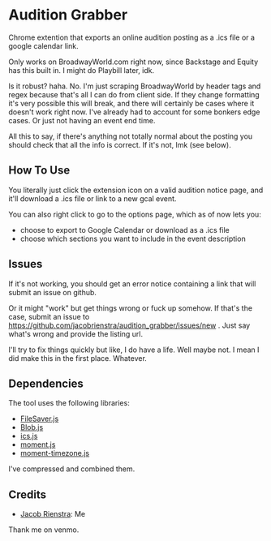# Audition Grabber

Chrome extention that exports an online audition posting as a .ics file or a google calendar link.

Only works on BroadwayWorld.com right now, since Backstage and Equity has this built in. I might do Playbill later, idk.

Is it robust? haha. No. I'm just scraping BroadwayWorld by header tags and regex because that's all I can do from client side. If they change formatting it's very possible this will break, and there will certainly be cases where it doesn't work right now. I've already had to account for some bonkers edge cases. Or just not having an event end time.

All this to say, if there's anything not totally normal about the posting you should check that all the info is correct. If it's not, lmk (see below).

## How To Use

You literally just click the extension icon on a valid audition notice page, and it'll download a .ics file or link to a new gcal event.

You can also right click to go to the options page, which as of now lets you:

- choose to export to Google Calendar or download as a .ics file
- choose which sections you want to include in the event description

## Issues

If it's not working, you should get an error notice containing a link that will submit an issue on github.

Or it might "work" but get things wrong or fuck up somehow. If that's the case, submit an issue to https://github.com/jacobrienstra/audition_grabber/issues/new . Just say what's wrong and provide the listing url.

I'll try to fix things quickly but like, I do have a life. Well maybe not. I mean I did make this in the first place. Whatever.

## Dependencies

The tool uses the following libraries:

- [FileSaver.js](https://github.com/eligrey/FileSaver.js)
- [Blob.js](https://github.com/eligrey/Blob.js)
- [ics.js](https://github.com/acciojacob/ics.js)
- [moment.js](https://github.com/moment/moment)
- [moment-timezone.js](https://github.com/moment/moment-timezone)

I've compressed and combined them.

## Credits

- [Jacob Rienstra](https://github.com/jacobrienstra): Me

Thank me on venmo.

